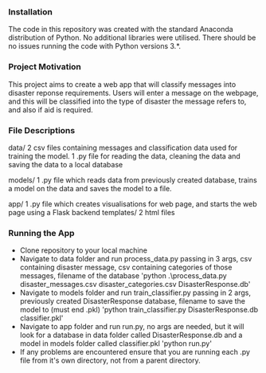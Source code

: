### Installation
The code in this repository was created with the standard Anaconda distribution of Python. No additional libraries were utilised. There should be no issues running the code with Python versions 3.*.

### Project Motivation
This project aims to create a web app that will classify messages into disaster reponse requirements. Users will enter a message on the webpage, and this will be classified into 
the type of disaster the message refers to, and also if aid is required.

### File Descriptions
data/
  2 csv files containing messages and classification data used for training the model.
  1 .py file for reading the data, cleaning the data and saving the data to a local database

models/
  1 .py file which reads data from previously created database, trains a model on the data and saves the model to a file.

app/
  1 .py file which creates visualisations for web page, and starts the web page using a Flask backend
  templates/
    2 html files 
    
### Running the App
- Clone repository to your local machine
- Navigate to data folder and run process_data.py passing in 3 args, csv containing disaster message, csv containing categories of those messages, filename of the database
'python .\process_data.py disaster_messages.csv disaster_categories.csv DisasterResponse.db'
- Navigate to models folder and run train_classifier.py passing in 2 args, previously created DisasterResponse database, filename to save the model to (must end .pkl)
'python train_classifier.py DisasterResponse.db classifier.pkl'
- Navigate to app folder and run run.py, no args are needed, but it will look for a database in data folder called DisasterResponse.db and a model in models folder called classifier.pkl
'python run.py'
- If any problems are encountered ensure that you are running each .py file from it's own directory, not from a parent directory.
 


